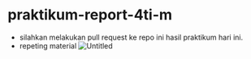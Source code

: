 # praktikum-report-4ti-m
- silahkan melakukan pull request ke repo ini hasil praktikum hari ini.
- repeting material
![Untitled](https://user-images.githubusercontent.com/77085799/113142338-f62d3c80-9254-11eb-89e3-166c0b77ad0f.png)


